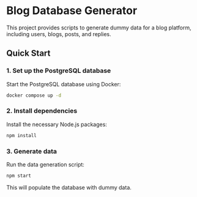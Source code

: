 # Blog Database Generator

This project provides scripts to generate dummy data for a blog platform, including users, blogs, posts, and replies.

## Quick Start

### 1. Set up the PostgreSQL database

Start the PostgreSQL database using Docker:

```bash
docker compose up -d
```

### 2. Install dependencies

Install the necessary Node.js packages:

```bash
npm install
```

### 3. Generate data

Run the data generation script:

```bash
npm start
```

This will populate the database with dummy data.
